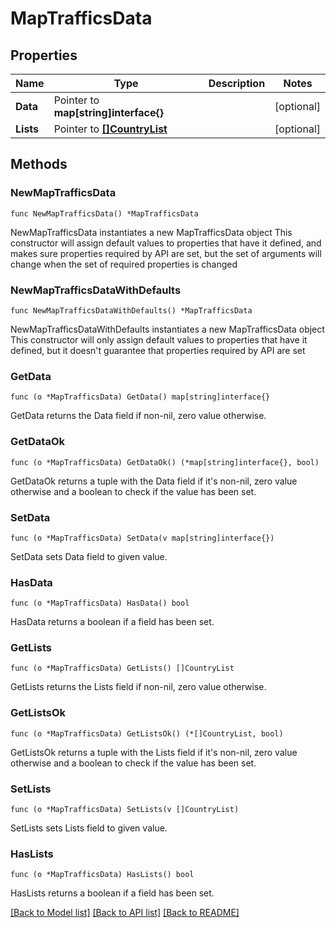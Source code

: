# MapTrafficsData

## Properties

Name | Type | Description | Notes
------------ | ------------- | ------------- | -------------
**Data** | Pointer to **map[string]interface{}** |  | [optional] 
**Lists** | Pointer to [**[]CountryList**](CountryList.md) |  | [optional] 

## Methods

### NewMapTrafficsData

`func NewMapTrafficsData() *MapTrafficsData`

NewMapTrafficsData instantiates a new MapTrafficsData object
This constructor will assign default values to properties that have it defined,
and makes sure properties required by API are set, but the set of arguments
will change when the set of required properties is changed

### NewMapTrafficsDataWithDefaults

`func NewMapTrafficsDataWithDefaults() *MapTrafficsData`

NewMapTrafficsDataWithDefaults instantiates a new MapTrafficsData object
This constructor will only assign default values to properties that have it defined,
but it doesn't guarantee that properties required by API are set

### GetData

`func (o *MapTrafficsData) GetData() map[string]interface{}`

GetData returns the Data field if non-nil, zero value otherwise.

### GetDataOk

`func (o *MapTrafficsData) GetDataOk() (*map[string]interface{}, bool)`

GetDataOk returns a tuple with the Data field if it's non-nil, zero value otherwise
and a boolean to check if the value has been set.

### SetData

`func (o *MapTrafficsData) SetData(v map[string]interface{})`

SetData sets Data field to given value.

### HasData

`func (o *MapTrafficsData) HasData() bool`

HasData returns a boolean if a field has been set.

### GetLists

`func (o *MapTrafficsData) GetLists() []CountryList`

GetLists returns the Lists field if non-nil, zero value otherwise.

### GetListsOk

`func (o *MapTrafficsData) GetListsOk() (*[]CountryList, bool)`

GetListsOk returns a tuple with the Lists field if it's non-nil, zero value otherwise
and a boolean to check if the value has been set.

### SetLists

`func (o *MapTrafficsData) SetLists(v []CountryList)`

SetLists sets Lists field to given value.

### HasLists

`func (o *MapTrafficsData) HasLists() bool`

HasLists returns a boolean if a field has been set.


[[Back to Model list]](HOW-TO.md#documentation-for-models) [[Back to API list]](HOW-TO.md#documentation-for-api-endpoints) [[Back to README]](HOW-TO.md)


